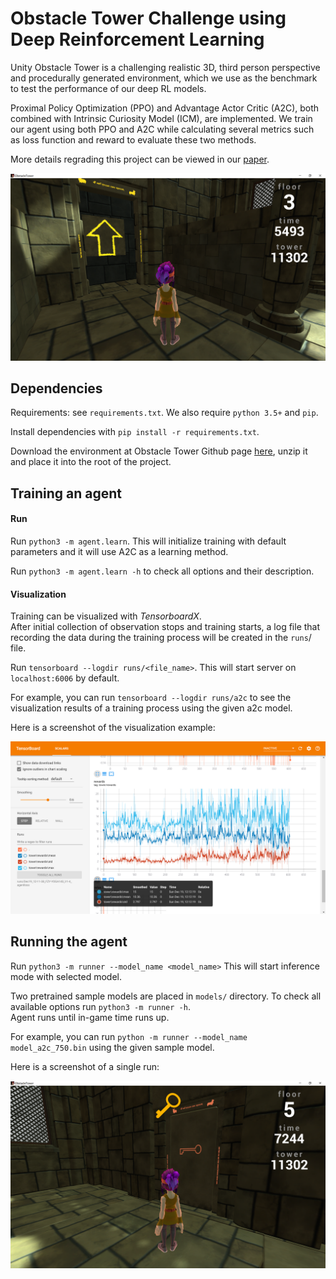 # Obstacle Tower Challenge using Deep Reinforcement Learning 
Unity Obstacle Tower is a challenging realistic 3D, third person perspective and procedurally generated environment, which we use as the benchmark to test the performance of our deep RL models. 

Proximal Policy Optimization (PPO) and Advantage Actor Critic (A2C), both combined with Intrinsic Curiosity Model (ICM), are implemented. We train our agent using both PPO and A2C while calculating several metrics such as loss function and reward to evaluate these two methods. 

More details regrading this project can be viewed in our [paper](https://drive.google.com/file/d/1ANcB1z1u9EiEo4aXfQlaDinZbaadI4Oj/view).

![](images/screenshot1.png)  

## Dependencies

Requirements: see  `requirements.txt`. We also require `python 3.5+` and `pip`.

Install dependencies with `pip install -r requirements.txt`.

Download the environment  at Obstacle Tower Github page [here](https://github.com/Unity-Technologies/obstacle-tower-env), unzip it and place it into the root of the project.  

## Training an agent

#### Run

Run `python3 -m agent.learn`. This will initialize training with default parameters and it will use A2C as a learning method. 

Run `python3 -m agent.learn -h` to check all options and their description.  

#### Visualization

Training can be visualized with *TensorboardX*.  
After initial collection of observation stops and training starts, a log file that recording the data during the training process will be created in the `runs`/ file.

Run `tensorboard --logdir runs/<file_name>`. This will start server on `localhost:6006` by default.

For example, you can run  `tensorboard --logdir runs/a2c` to see the visualization results of a training process using the given a2c model.

Here is a screenshot of the visualization example:

![](images/screenshot3.png)

## Running the agent
Run `python3 -m runner --model_name <model_name>`  This will start inference mode with selected model. 

Two pretrained sample models are placed in `models/` directory.
To check all available options run `python3 -m runner -h`.  
Agent runs until in-game time runs up.

For example, you can run  `python -m runner --model_name model_a2c_750.bin`  using the given sample model.

Here is a screenshot of a single run:

![](images/screenshot2.png)
